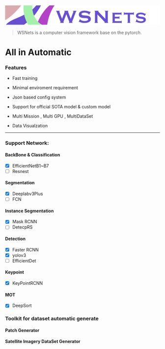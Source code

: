 

![](Document/Image/title.png)

> WSNets is a computer vision framework base on the pytorch. 
 

# All in Automatic



### Features

* Fast training

* Minimal enviroment requirement

* Json based config system 

* Support for official SOTA model & custom model

* Multi Mission , Multi GPU , MultiDataSet  

* Data Visualzation


****

### Support Network:


#### BackBone & Classification

- [x] EfficientNetB1~B7
- [ ] Resnest

#### Segmentation

- [x] Deeplabv3Plus 
- [ ] FCN
#### Instance Segmentation 


- [x] Mask RCNN
- [ ] DetecpRS

#### Detection

- [x] Faster RCNN
- [x] yolov3
- [ ] EfficientDet 
#### Keypoint

- [x] KeyPointRCNN

#### MOT

- [x] DeepSort




### Toolkit for dataset automatic generate


#### Patch Generator

#### Satellite Imagery DataSet Generator


